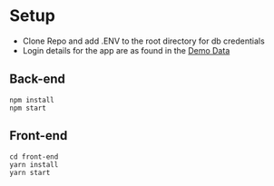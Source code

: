 # Setup
* Clone Repo and add .ENV to the root directory for db credentials 
* Login details for the app are as found in the [Demo Data](https://github.com/intellihr/aperture-science-enrichment-centre/blob/main/data.json)
## Back-end ##
```
npm install
npm start
```
## Front-end ##
```
cd front-end
yarn install
yarn start
```
